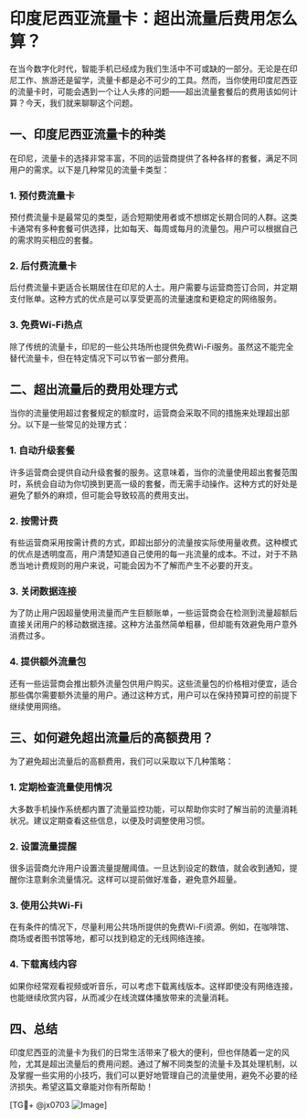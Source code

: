 # 印度尼西亚流量卡：超出流量后费用怎么算？

在当今数字化时代，智能手机已经成为我们生活中不可或缺的一部分。无论是在印尼工作、旅游还是留学，流量卡都是必不可少的工具。然而，当你使用印度尼西亚的流量卡时，可能会遇到一个让人头疼的问题——超出流量套餐后的费用该如何计算？今天，我们就来聊聊这个问题。

## 一、印度尼西亚流量卡的种类

在印尼，流量卡的选择非常丰富，不同的运营商提供了各种各样的套餐，满足不同用户的需求。以下是几种常见的流量卡类型：

### 1. 预付费流量卡
预付费流量卡是最常见的类型，适合短期使用者或不想绑定长期合同的人群。这类卡通常有多种套餐可供选择，比如每天、每周或每月的流量包。用户可以根据自己的需求购买相应的套餐。

### 2. 后付费流量卡
后付费流量卡更适合长期居住在印尼的人士。用户需要与运营商签订合同，并定期支付账单。这种方式的优点是可以享受更高的流量速度和更稳定的网络服务。

### 3. 免费Wi-Fi热点
除了传统的流量卡，印尼的一些公共场所也提供免费Wi-Fi服务。虽然这不能完全替代流量卡，但在特定情况下可以节省一部分费用。

## 二、超出流量后的费用处理方式

当你的流量使用超过套餐规定的额度时，运营商会采取不同的措施来处理超出部分。以下是一些常见的处理方式：

### 1. 自动升级套餐
许多运营商会提供自动升级套餐的服务。这意味着，当你的流量使用超出套餐范围时，系统会自动为你切换到更高一级的套餐，而无需手动操作。这种方式的好处是避免了额外的麻烦，但可能会导致较高的费用支出。

### 2. 按需计费
有些运营商采用按需计费的方式，即超出部分的流量按实际使用量收费。这种模式的优点是透明度高，用户清楚知道自己使用的每一兆流量的成本。不过，对于不熟悉当地计费规则的用户来说，可能会因为不了解而产生不必要的开支。

### 3. 关闭数据连接
为了防止用户因超量使用流量而产生巨额账单，一些运营商会在检测到流量超额后直接关闭用户的移动数据连接。这种方法虽然简单粗暴，但却能有效避免用户意外消费过多。

### 4. 提供额外流量包
还有一些运营商会推出额外流量包供用户购买。这些流量包的价格相对便宜，适合那些偶尔需要额外流量的用户。通过这种方式，用户可以在保持预算可控的前提下继续使用网络。

## 三、如何避免超出流量后的高额费用？

为了避免超出流量后的高额费用，我们可以采取以下几种策略：

### 1. 定期检查流量使用情况
大多数手机操作系统都内置了流量监控功能，可以帮助你实时了解当前的流量消耗状况。建议定期查看这些信息，以便及时调整使用习惯。

### 2. 设置流量提醒
很多运营商允许用户设置流量提醒阈值。一旦达到设定的数值，就会收到通知，提醒你注意剩余流量情况。这样可以提前做好准备，避免意外超量。

### 3. 使用公共Wi-Fi
在有条件的情况下，尽量利用公共场所提供的免费Wi-Fi资源。例如，在咖啡馆、商场或者图书馆等地，都可以找到稳定的无线网络连接。

### 4. 下载离线内容
如果你经常观看视频或听音乐，可以考虑下载离线版本。这样即使没有网络连接，也能继续欣赏内容，从而减少在线流媒体播放带来的流量消耗。

## 四、总结

印度尼西亚的流量卡为我们的日常生活带来了极大的便利，但也伴随着一定的风险，尤其是超出流量后的费用问题。通过了解不同类型的流量卡及其处理机制，以及掌握一些实用的小技巧，我们可以更好地管理自己的流量使用，避免不必要的经济损失。希望这篇文章能对你有所帮助！

[TG💪+ @jx0703 ![Image](https://github.com/user-attachments/assets/dbca1d08-cadb-493c-b0ec-ad6f7a83f270)]
